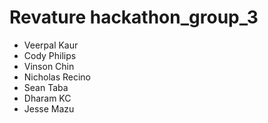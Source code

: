 # Revature hackathon_group_3

- Veerpal Kaur
- Cody Philips
- Vinson Chin
- Nicholas Recino
- Sean Taba
- Dharam KC
- Jesse Mazu
